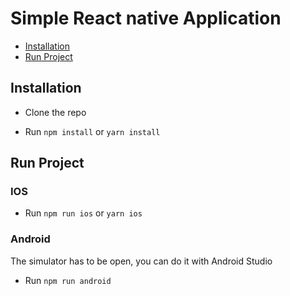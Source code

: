 # Simple React native Application
- [Installation](#installation)
- [Run Project](#run-project)

## Installation

* Clone the repo

* Run `npm install` or `yarn install`

## Run Project

### IOS

* Run `npm run ios` or `yarn ios`

### Android

The simulator has to be open, you can do it
with Android Studio

* Run `npm run android`
